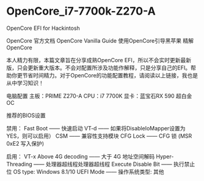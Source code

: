 # OpenCore_i7-7700k-Z270-A
OpenCore EFI for Hackintosh

OpenCore 官方文档
OpenCore Vanilla Guide
使用OpenCore引导黑苹果
精解OpenCore

本人精力有限，本篇文章旨在分享成熟OpenCore EFI，所以不会实时更新最新版，只会更新重大版本。不会对配置所涉及功能作解释，只是分享自己的EFI。帮助你更节省时间精力。对于OpenCore的功能配置教程，请阅读以上链接，我也是从中学习知识！

电脑配置
主板：PRIME Z270-A
CPU：i7 7700K
显卡：蓝宝石RX 590 超白金 OC

推荐的BIOS设置

禁用：
Fast Boot —— 快速启动
VT-d —— 如果将DisableIoMapper设置为YES，则可以启用）
CSM —— 兼容性支持模块
CFG Lock —— CFG 锁 (MSR 0xE2 写入保护)

启用：
VT-x
Above 4G decoding —— 大于 4G 地址空间解码
Hyper-Threading —— 处理器超线程处理器超线程
Execute Disable Bit —— 执行禁止位
OS type: Windows 8.1/10 UEFI Mode —— 操作系统类型: 其他  
